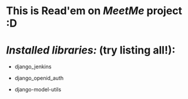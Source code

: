 # This is Read'em on *MeetMe* project :D



*Installed libraries:* (try listing all!):
==================================================
 - django_jenkins

 - django_openid_auth

 - django-model-utils 